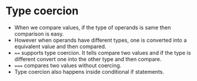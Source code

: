 # Type coercion

- When we compare values, if the type of operands is same then comparison is easy.
- However when operands have different types, one is converted into a equivalent value and then compared.
- `==` supports type coercion. It tells compare two values and if the type is different convert one into the other type and then compare.
- `===` compares two values without coercing.
- Type coercion also happens inside conditional if statements.
